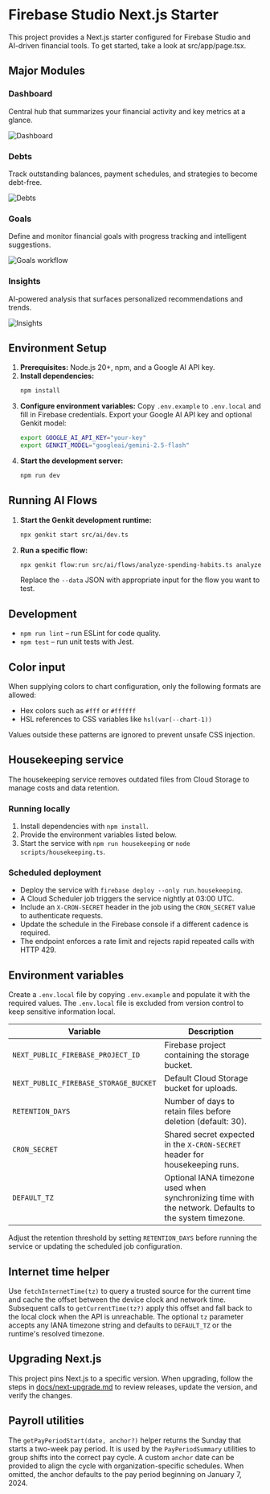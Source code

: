 # Firebase Studio Next.js Starter

This project provides a Next.js starter configured for Firebase Studio and AI-driven financial tools. To get started, take a look at src/app/page.tsx.

## Major Modules

### Dashboard
Central hub that summarizes your financial activity and key metrics at a glance.

![Dashboard](docs/images/dashboard.png)

### Debts
Track outstanding balances, payment schedules, and strategies to become debt-free.

![Debts](docs/images/debts.png)

### Goals
Define and monitor financial goals with progress tracking and intelligent suggestions.

![Goals workflow](docs/images/goals.gif)

### Insights
AI-powered analysis that surfaces personalized recommendations and trends.

![Insights](docs/images/insights.png)

## Environment Setup

1. **Prerequisites:** Node.js 20+, npm, and a Google AI API key.
2. **Install dependencies:**
   ```bash
   npm install
   ```
3. **Configure environment variables:** Copy `.env.example` to `.env.local` and fill in Firebase credentials. Export your Google AI API key and optional Genkit model:
   ```bash
   export GOOGLE_AI_API_KEY="your-key"
   export GENKIT_MODEL="googleai/gemini-2.5-flash"
   ```
4. **Start the development server:**
   ```bash
   npm run dev
   ```

## Running AI Flows

1. **Start the Genkit development runtime:**
   ```bash
   npx genkit start src/ai/dev.ts
   ```
2. **Run a specific flow:**
   ```bash
   npx genkit flow:run src/ai/flows/analyze-spending-habits.ts analyzeSpendingHabitsFlow --data '{"financialDocuments":[],"userDescription":"","goals":[]}'
   ```
   Replace the `--data` JSON with appropriate input for the flow you want to test.

## Development

- `npm run lint` – run ESLint for code quality.
- `npm test` – run unit tests with Jest.

## Color input
When supplying colors to chart configuration, only the following formats are allowed:

- Hex colors such as `#fff` or `#ffffff`
- HSL references to CSS variables like `hsl(var(--chart-1))`

Values outside these patterns are ignored to prevent unsafe CSS injection.

## Housekeeping service

The housekeeping service removes outdated files from Cloud Storage to manage costs and data retention.

### Running locally
1. Install dependencies with `npm install`.
2. Provide the environment variables listed below.
3. Start the service with `npm run housekeeping` or `node scripts/housekeeping.ts`.

### Scheduled deployment
- Deploy the service with `firebase deploy --only run.housekeeping`.
- A Cloud Scheduler job triggers the service nightly at 03:00 UTC.
- Include an `X-CRON-SECRET` header in the job using the `CRON_SECRET` value to authenticate requests.
- Update the schedule in the Firebase console if a different cadence is required.
- The endpoint enforces a rate limit and rejects rapid repeated calls with HTTP 429.

## Environment variables

Create a `.env.local` file by copying `.env.example` and populate it with the required values. The `.env.local` file is excluded from version control to keep sensitive information local.

| Variable | Description |
|----------|-------------|
| `NEXT_PUBLIC_FIREBASE_PROJECT_ID` | Firebase project containing the storage bucket. |
| `NEXT_PUBLIC_FIREBASE_STORAGE_BUCKET` | Default Cloud Storage bucket for uploads. |
| `RETENTION_DAYS` | Number of days to retain files before deletion (default: 30). |
| `CRON_SECRET` | Shared secret expected in the `X-CRON-SECRET` header for housekeeping runs. |
| `DEFAULT_TZ` | Optional IANA timezone used when synchronizing time with the network. Defaults to the system timezone. |

Adjust the retention threshold by setting `RETENTION_DAYS` before running the service or updating the scheduled job configuration.

## Internet time helper

Use `fetchInternetTime(tz)` to query a trusted source for the current time and cache the offset between the device clock and network time. Subsequent calls to `getCurrentTime(tz?)` apply this offset and fall back to the local clock when the API is unreachable. The optional `tz` parameter accepts any IANA timezone string and defaults to `DEFAULT_TZ` or the runtime's resolved timezone.

## Upgrading Next.js

This project pins Next.js to a specific version. When upgrading, follow the steps in [docs/next-upgrade.md](docs/next-upgrade.md) to review releases, update the version, and verify the changes.

## Payroll utilities

The `getPayPeriodStart(date, anchor?)` helper returns the Sunday that starts a two-week pay period. It is used by the `PayPeriodSummary` utilities to group shifts into the correct pay cycle. A custom `anchor` date can be provided to align the cycle with organization-specific schedules. When omitted, the anchor defaults to the pay period beginning on January 7, 2024.

